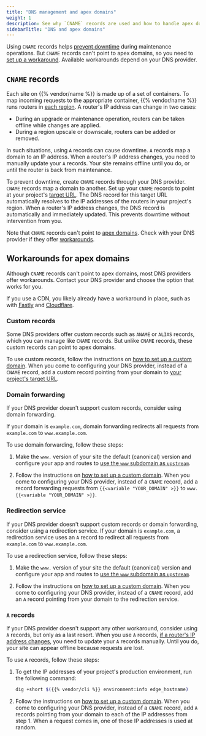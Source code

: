 ```yaml
---
title: "DNS management and apex domains"
weight: 1
description: See why `CNAME` records are used and how to handle apex domains.
sidebarTitle: "DNS and apex domains"
---
```


Using `CNAME` records helps [prevent downtime](#cname-records) during maintenance operations.
But `CNAME` records can't point to apex domains,
so you need to [set up a workaround](#workarounds-for-apex-domains).
Available workarounds depend on your DNS provider.
 
## `CNAME` records
 
Each site on {{% vendor/name %}} is made up of a set of containers.
To map incoming requests to the appropriate container,
{{% vendor/name %}} runs routers in [each region](../../development/regions.md).
A router's IP address can change in two cases:
- During an upgrade or maintenance operation, routers can be taken offline while changes are applied.
- During a region upscale or downscale, routers can be added or removed.
 
In such situations, using `A` records can cause downtime.
`A` records map a domain to an IP address.
When a router's IP address changes,
you need to manually update your `A` records.
Your site remains offline until you do,
or until the router is back from maintenance.
 
To prevent downtime, create `CNAME` records through your DNS provider.
`CNAME` records map a domain to another.
Set up your `CNAME` records to point at your project's [target URL](../../domains/steps/_index.md#2-get-the-target-for-your-project).
The DNS record for this target URL automatically resolves to the IP addresses of the routers in your project's region.
When a router's IP address changes,
the DNS record is automatically and immediately updated.
This prevents downtime without intervention from you.
 
Note that `CNAME` records can't point to [apex domains](/glossary.md#apex-domain).
Check with your DNS provider if they offer [workarounds](#workarounds-for-apex-domains).
 
## Workarounds for apex domains

Although `CNAME` records can't point to apex domains,
most DNS providers offer workarounds.
Contact your DNS provider and choose the option that works for you.

If you use a CDN, you likely already have a workaround in place,
such as with [Fastly](../cdn/fastly.md#3-handle-apex-domains)
and [Cloudflare](../cdn/cloudflare.md#3-handle-apex-domains).
 
### Custom records

Some DNS providers offer custom records such as `ANAME` or `ALIAS` records,
which you can manage like `CNAME` records.
But unlike `CNAME` records, these custom records can point to apex domains.
 
To use custom records, follow the instructions on [how to set up a custom domain](./_index.md).
When you come to configuring your DNS provider, instead of a `CNAME` record,
add a custom record pointing from your domain to [your project's target URL](https://docs.platform.sh/domains/steps.html#2-get-the-target-for-your-project).

### Domain forwarding

If your DNS provider doesn't support custom records,
consider using domain forwarding.
 
If your domain is `example.com`, domain forwarding redirects all requests from `example.com` to `www.example.com`.
 
To use domain forwarding, follow these steps:
 
1.  Make the `www.` version of your site the default (canonical) version
    and configure your app and routes to [use the `www` subdomain as `upstream`](../../define-routes/_index.md).
 
2.  Follow the instructions on [how to set up a custom domain](./_index.md).
    When you come to configuring your DNS provider,
    instead of a `CNAME` record, add a record forwarding requests
    from `{{<variable "YOUR_DOMAIN" >}}` to `www.{{<variable "YOUR_DOMAIN" >}}`.

### Redirection service

If your DNS provider doesn't support custom records or domain forwarding,
consider using a redirection service.
If your domain is `example.com`,
a redirection service uses an `A` record to redirect all requests from `example.com` to `www.example.com`.

To use a redirection service, follow these steps:

1.  Make the `www.` version of your site the default (canonical) version
    and configure your app and routes to [use the `www` subdomain as `upstream`](../../define-routes/_index.md).

2.  Follow the instructions on [how to set up a custom domain](./_index.md).
    When you come to configuring your DNS provider, instead of a `CNAME` record,
    add an `A` record pointing from your domain to the redirection service.

### `A` records

If your DNS provider doesn't support any other workaround,
consider using `A` records, but only as a last resort.
When you use `A` records, [if a router's IP address changes](#cname-records),
you need to update your `A` records manually.
Until you do, your site can appear offline because requests are lost.

To use `A` records, follow these steps:

1.  To get the IP addresses of your project's production environment, run the following command:

    ```bash
    dig +short $({{% vendor/cli %}} environment:info edge_hostname)
    ```
     
2.  Follow the instructions on [how to set up a custom domain](./_index.md).
    When you come to configuring your DNS provider, instead of a `CNAME` record,
    add `A` records pointing from your domain to each of the IP addresses from step 1.
    When a request comes in, one of those IP addresses is used at random.